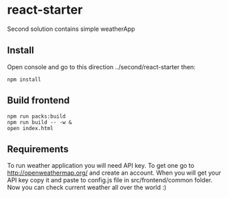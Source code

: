 # react-starter

Second solution contains simple weatherApp

## Install
Open console and go to this direction ../second/react-starter then:

```
npm install
```

## Build frontend

```
npm run packs:build
npm run build -- -w &
open index.html
```
## Requirements

To run weather application you will need API key. To get one go to http://openweathermap.org/ and create an account. When you will get your API key copy it and paste to config.js file in src/frontend/common folder. Now you can check current weather all over the world :)
